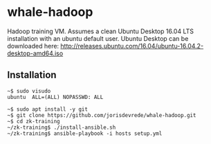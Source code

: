 # whale-hadoop

Hadoop training VM. Assumes a clean Ubuntu Desktop 16.04 LTS installation with an ubuntu default user. Ubuntu Desktop can be downloaded here: http://releases.ubuntu.com/16.04/ubuntu-16.04.2-desktop-amd64.iso

## Installation
```
~$ sudo visudo
ubuntu  ALL=(ALL) NOPASSWD: ALL

~$ sudo apt install -y git
~$ git clone https://github.com/jorisdevrede/whale-hadoop.git
~$ cd zk-training
~/zk-training$ ./install-ansible.sh
~/zk-training$ ansible-playbook -i hosts setup.yml
```
